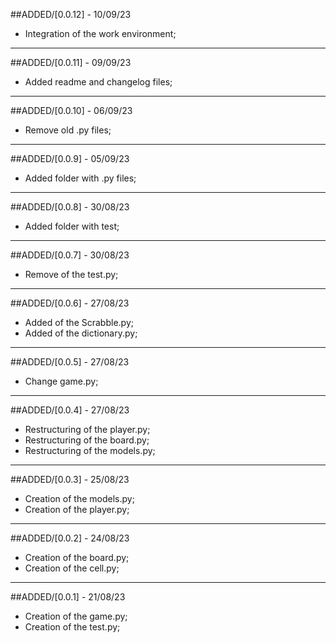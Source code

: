 ##ADDED/[0.0.12] - 10/09/23

- Integration of the work environment;

---------------

##ADDED/[0.0.11] - 09/09/23

- Added readme and changelog files;

---------------

##ADDED/[0.0.10] - 06/09/23

- Remove old .py files;

---------------
##ADDED/[0.0.9] - 05/09/23

- Added folder with .py files;

---------------
##ADDED/[0.0.8] - 30/08/23
- Added folder with test;

---------------
##ADDED/[0.0.7] - 30/08/23
- Remove of the test.py;

------------

##ADDED/[0.0.6] - 27/08/23

- Added of the Scrabble.py;
- Added of the dictionary.py;

-------------

##ADDED/[0.0.5] - 27/08/23

- Change game.py;

---------------

##ADDED/[0.0.4] - 27/08/23

- Restructuring of the player.py;
- Restructuring of the board.py;
- Restructuring of the models.py;
---------------

##ADDED/[0.0.3] - 25/08/23

- Creation of the models.py;
- Creation of the player.py;
---------

##ADDED/[0.0.2] - 24/08/23


- Creation of the board.py;
- Creation of the cell.py;

----------

##ADDED/[0.0.1] - 21/08/23


- Creation of the game.py;
- Creation of the test.py;

